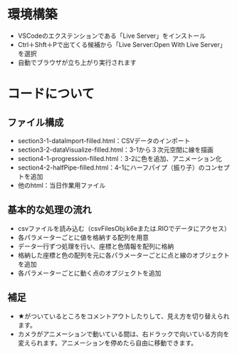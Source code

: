 # 環境構築
*  VSCodeのエクステンションである「Live Server」をインストール
*  Ctrl＋Shft＋Pで出てくる候補から「Live Server:Open With Live Server」を選択
*  自動でブラウザが立ち上がり実行されます

# コードについて
## ファイル構成
* section3-1-dataImport-filled.html：CSVデータのインポート
* section3-2-dataVisualize-filled.html：3-1から３次元空間に線を描画
* section4-1-progression-filled.html：3-2に色を追加、アニメーション化
* section4-2-halfPipe-filled.html：4-1にハーフパイプ（振り子）のコンセプトを追加
* 他のhtml：当日作業用ファイル

## 基本的な処理の流れ
* csvファイルを読み込む（csvFilesObj.k6eまたは.RIOでデータにアクセス）
* 各パラメーターごとに値を格納する配列を用意
* データ一行ずつ処理を行い、座標と色情報を配列に格納
* 格納した座標と色の配列を元に各パラメーターごとに点と線のオブジェクトを追加
* 各パラメーターごとに動く点のオブジェクトを追加
   
## 補足
* ★がついているところをコメントアウトしたりして、見え方を切り替えられます。
* カメラがアニメーションで動いている間は、右ドラックで向いている方向を変えられます。アニメーションを停めたら自由に移動できます。

